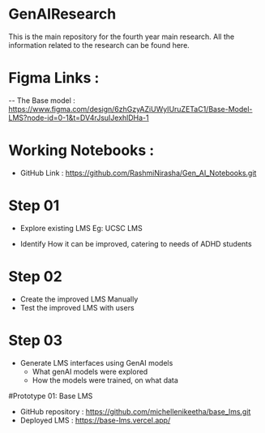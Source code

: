 # GenAIResearch
This is the main repository for the fourth year main research. All the information related to the research can be found here. 

# Figma Links : 

-- The Base model : https://www.figma.com/design/6zhGzyAZiUWyIUruZETaC1/Base-Model-LMS?node-id=0-1&t=DV4rJsuIJexhlDHa-1 

# Working Notebooks : 

- GitHub Link : https://github.com/RashmiNirasha/Gen_AI_Notebooks.git 

# Step 01 
- Explore existing LMS
  Eg: UCSC LMS

- Identify How it can be improved, catering to needs of ADHD students

# Step 02 
- Create the improved LMS Manually
- Test the improved LMS with users


# Step 03
- Generate LMS interfaces using GenAI models
    - What genAI models were explored
    - How the models were trained, on what data

#Prototype 01: Base LMS 
- GitHub repository : https://github.com/michellenikeetha/base_lms.git
- Deployed LMS : https://base-lms.vercel.app/
